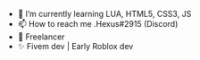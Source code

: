 - 🌱 I’m currently learning LUA, HTML5, CSS3,  JS
- 📫 How to reach me .Hexus#2915 (Discord)
- 🌴 Freelancer
- ✨ Fivem dev | Early Roblox dev
<!---
Zegzus/Zegzus is a ✨ special ✨ repository because its `README.md` (this file) appears on your GitHub profile.
You can click the Preview link to take a look at your changes.
--->

